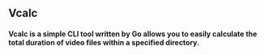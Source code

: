 
## Vcalc

#### Vcalc is a simple CLI tool written by Go allows you to easily calculate the total duration of video files within a specified directory.